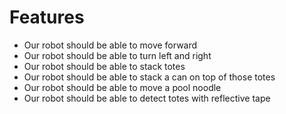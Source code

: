 # Features

* Our robot should be able to move forward
* Our robot should be able to turn left and right
* Our robot should be able to stack totes
* Our robot should be able to stack a can on top of those totes
* Our robot should be able to move a pool noodle
* Our robot should be able to detect totes with reflective tape
